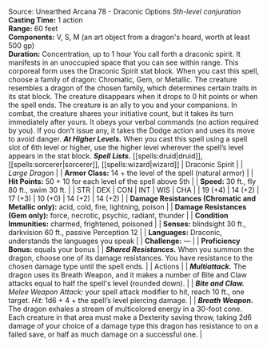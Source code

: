 Source: Unearthed Arcana 78 - Draconic Options
*5th-level conjuration*
**Casting Time:** 1 action  
**Range:** 60 feet  
**Components:** V, S, M (an art object from a dragon's hoard, worth at least 500 gp)  
**Duration:** Concentration, up to 1 hour
You call forth a draconic spirit. It manifests in an unoccupied space that you can see within range. This corporeal form uses the Draconic Spirit stat block. When you cast this spell, choose a family of dragon: Chromatic, Gem, or Metallic. The creature resembles a dragon of the chosen family, which determines certain traits in its stat block. The creature disappears when it drops to 0 hit points or when the spell ends.
The creature is an ally to you and your companions. In combat, the creature shares your initiative count, but it takes its turn immediately after yours. It obeys your verbal commands (no action required by you). If you don’t issue any, it takes the Dodge action and uses its move to avoid danger.
***At Higher Levels.*** When you cast this spell using a spell slot of 6th level or higher, use the higher level wherever the spell’s level appears in the stat block.
***Spell Lists.*** [[spells:druid|druid]], [[spells:sorcerer|sorcerer]], [[spells:wizard|wizard]]
| Draconic Spirit |
| *Large Dragon* |
| **Armor Class:** 14 + the level of the spell (natural armor) |
| **Hit Points:** 50 + 10 for each level of the spell above 5th |
| **Speed:** 30 ft., fly 80 ft., swim 30 ft. |
| STR | DEX | CON | INT | WIS | CHA |
| 19 (+4) | 14 (+2) | 17 (+3) | 10 (+0) | 14 (+2) | 14 (+2) |
| **Damage Resistances (Chromatic and Metallic only):** acid, cold, fire, lightning, poison |
| **Damage Resistances (Gem only):** force, necrotic, psychic, radiant, thunder |
| **Condition Immunities:** charmed, frightened, poisoned |
| **Senses:** blindsight 30 ft., darkvision 60 ft., passive Perception 12 |
| **Languages:** Draconic, understands the languages you speak |
| **Challenge:** — |
| **Proficiency Bonus:** equals your bonus |
| ***Shared Resistances.*** When you summon the dragon, choose one of its damage resistances. You have resistance to the chosen damage type until the spell ends. |
| Actions |
| ***Multiattack.*** The dragon uses its Breath Weapon, and it makes a number of Bite and Claw attacks equal to half the spell's level (rounded down). |
| ***Bite and Claw.*** *Melee Weapon Attack:* your spell attack modifier to hit, reach 10 ft., one target. *Hit:* 1d6 + 4 + the spell’s level piercing damage. |
| ***Breath Weapon.*** The dragon exhales a stream of multicolored energy in a 30-foot cone. Each creature in that area must make a Dexterity saving throw, taking 2d6 damage of your choice of a damage type this dragon has resistance to on a failed save, or half as much damage on a successful one. |